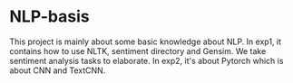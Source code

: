 # NLP-basis

This project is mainly about some basic knowledge about NLP.
In exp1, it contains how to use NLTK, sentiment directory and Gensim. We take sentiment analysis tasks to elaborate.
In exp2, it's about Pytorch which is about CNN and TextCNN.

